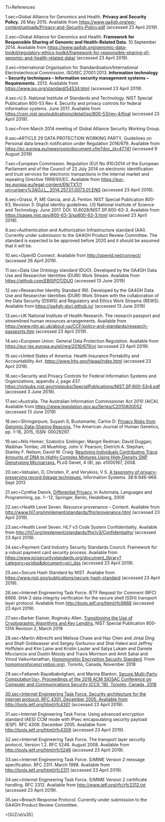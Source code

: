 Ti=References 

1.sec=Global Alliance for Genomics and Health. <b>Privacy and Security Policy.</b> 26 May 2015. Available from <a href="https://www.ga4gh.org/wp-content/uploads/Privacy-and-Security-Policy.pdf">https://www.ga4gh.org/wp-content/uploads/Privacy-and-Security-Policy.pdf</a> (accessed 23 April 2019). 

2.sec=Global Alliance for Genomics and Health. <b>Framework for Responsible Sharing of Genomic and Health-Related Data</b>. 10 September 2014. Available from <a href="https://www.ga4gh.org/genomic-data-toolkit/regulatory-ethics-toolkit/framework-for-responsible-sharing-of-genomic-and-health-related-data/">https://www.ga4gh.org/genomic-data-toolkit/regulatory-ethics-toolkit/framework-for-responsible-sharing-of-genomic-and-health-related-data/</a> (accessed 23 April 2019). 

3.sec=International Organisation for Standardisation/International Electrotechnical Commission. ISO/IEC 27001:2013. <b>Information technology – Security techniques – Information security management systems – Requirements.</b> 2013. Available from <a href="https://www.iso.org/standard/54534.html">https://www.iso.org/standard/54534.html</a> (accessed 23 April 2019). 

4.sec=U.S. National Institute of Standards and Technology. NIST Special Publication 800-53 Rev 4. Security and privacy controls for federal information systems. June 2017. Available from <a href="https://csrc.nist.gov/publications/detail/sp/800-53/rev-4/final">https://csrc.nist.gov/publications/detail/sp/800-53/rev-4/final</a> (accessed 23 April 2019). 

5.sec=From March 2014 meeting of Global Alliance Security Working Group. 

6.sec=ARTICLE 29 DATA PROTECTION WORKING PARTY, Guidelines on Personal data breach notification under Regulation 2016/679. Available from <a href="https://ec.europa.eu/newsroom/document.cfm?doc_id=47741">https://ec.europa.eu/newsroom/document.cfm?doc_id=47741</a> (accessed 9 August 2019) 

7.sec=European Commission. Regulation (EU) No 910/2014 of the European Parliament and of the Council of 23 July 2014 on electronic identification and trust services for electronic transactions in the internal market and repealing Directive 1999/93/EC. Available from <a href="https://eur-lex.europa.eu/legal-content/EN/TXT/?uri=uriserv%3AOJ.L_.2014.257.01.0073.01.ENG">https://eur-lex.europa.eu/legal-content/EN/TXT/?uri=uriserv%3AOJ.L_.2014.257.01.0073.01.ENG</a> (accessed 23 April 2019). 

8.sec=Grassi, P, ME Garcia, and JL Fenton. NIST Special Publication 800-63, Revision 3: Digital identity guidelines. US National Institute of Science and Technology. June 2017. DOI: 10.6028/NIST.SP.800-63-3. Available from <a href="https://pages.nist.gov/800-63-3/sp800-63-3.html">https://pages.nist.gov/800-63-3/sp800-63-3.html</a> (accessed 23 April 2019). 

9.sec=Authentication and Authorization Infrastructure standard (AAI). Currently under submission to the GA4GH Product Review Committee. The standard is expected to be approved before 2020 and it should be assumed that it will be. 

10.sec=OpenID Connect. Available from <a href="http://openid.net/connect/">http://openid.net/connect/</a> (accessed 26 April 2019). 

11.sec=Data Use Ontology standard (DUO). Developed by the GA4GH Data Use and Researcher Identities (DURI) Work Stream. Available from <a href="https://github.com/EBISPOT/DUO">https://github.com/EBISPOT/DUO</a> (accessed 13 June 2019) 

12.sec=Researcher Identity Standard (RI). Developed by the GA4GH Data Use and Researcher Identities (DURI) Work Stream with the collaboration of the Data Security (DSWS) and Regulatory and Ethics Work Streams (REWS). Available from <a href="https://ga4gh-duri.github.io/">https://ga4gh-duri.github.io/</a> (accessed 13 June 2019) 

13.sec=UK National Institute of Health Research. The research passport and streamlined human resources arrangements. Available from <a href="https://www.nihr.ac.uk/about-us/CCF/policy-and-standards/research-passports.htm">https://www.nihr.ac.uk/about-us/CCF/policy-and-standards/research-passports.htm</a> (accessed 23 April 2019). 

14.sec=European Union. General Data Protection Regulation. Available from <a href="https://eur-lex.europa.eu/eli/reg/2016/679/oj">https://eur-lex.europa.eu/eli/reg/2016/679/oj</a> (accessed 23 April 2019). 

15.sec=United States of America. Health Insurance Portability and Accountability Act. <a href="https://www.hhs.gov/hipaa/index.html">https://www.hhs.gov/hipaa/index.html</a> (accessed 23 April 2019). 

16.sec=Security and Privacy Controls for Federal Information Systems and Organizations, appendix J, page 437. <a href="https://nvlpubs.nist.gov/nistpubs/SpecialPublications/NIST.SP.800-53r4.pdf">https://nvlpubs.nist.gov/nistpubs/SpecialPublications/NIST.SP.800-53r4.pdf</a> (accessed 3 June 2019). 

17.sec=Australia. The Australian Information Commissioner Act 2010 (AICA). Available from <a href="https://www.legislation.gov.au/Series/C2010A00052">https://www.legislation.gov.au/Series/C2010A00052</a> (accessed 13 June 2019) 

18.sec=Shringarpure, Suyash S; Bustamante, Carlos D: <a href="https://www.ncbi.nlm.nih.gov/pubmed/26522470">Privacy Risks from Genomic Data-Sharing Beacons.</a> The American Journal of Human Genetics, pp. 1–16, 2015, ISSN: 00029297. 

19.sec=Nils Homer; Szabolcs Szelinger; Margot Redman; David Duggan; Waibhav Tembe; Jill Muehling; John V. Pearson; Dietrich A. Stephan; Stanley F. Nelson; David W. Craig: <a href="https://www.ncbi.nlm.nih.gov/pubmed/18769715">Resolving Individuals Contributing Trace Amounts of DNA to Highly Complex Mixtures Using High-Density SNP Genotyping Microarrays.</a> PLoS Genet, 4 (8), pp. e1000167, 2008. 

20.sec=Vatsalan, D, Christen, P, and Verykios, V S. <a href="https://doi.org/10.1016/j.is.2012.11.005">A taxonomy of privacy-preserving record linkage techniques.</a> Information Systems. 38:6:946-969. Sept 2013 

21.sec=Cynthia Dwork, <a href="https://www.utdallas.edu/~muratk/courses/privacy08f_files/differential-privacy.pdf">Differential Privacy</a>, in Automata, Languages and Programming, pp. 1--12, Springer, Berlin, Heidelberg, 2006 

22.sec=Health Level Seven. Resource provenance – Content. Available from <a href="http://www.hl7.org/implement/standards/fhir/provenance.html">http://www.hl7.org/implement/standards/fhir/provenance.html</a> (accessed 23 April 2019). 

23.sec=Health Level Seven. HL7 v3 Code System Confidentiality. Available from <a href="http://hl7.org/implement/standards/fhir/v3/Confidentiality/">http://hl7.org/implement/standards/fhir/v3/Confidentiality/</a> (accessed 23 April 2019). 

24.sec=Payment Card Industry Security Standards Council. Framework for a robust payment card security process. Available from <a href="https://www.pcisecuritystandards.org/document_library?category=pcidss&document=pci_dss">https://www.pcisecuritystandards.org/document_library?category=pcidss&document=pci_dss</a> (accessed 23 April 2019). 

25.sec=Secure Hash Standard by NIST. Availabe from <a href="https://www.nist.gov/publications/secure-hash-standard">https://www.nist.gov/publications/secure-hash-standard</a> (accessed 23 April 2019). 

26.sec=Internet Engineering Task Force. IETF Request for Comment (RFC) 6668. SHA-2 data integrity verification for the secure shell (SSH) transport layer protocol. Available from <a href="http://tools.ietf.org/html/rfc6668">http://tools.ietf.org/html/rfc6668</a> (accessed 23 April 2019). 

27.sec=Barker Elainer, Roginsky Allen. <a href="https://nvlpubs.nist.gov/nistpubs/SpecialPublications/NIST.SP.800-131Ar2.pdf">Transitioning the Use of Cryptographic Algorithms and Key Lengths.</a> NIST Special Publication 800-131A Revision 2, March 2019 

28.sec=Martin Albrecht and Melissa Chase and Hao Chen and Jintai Ding and Shafi Goldwasser and Sergey Gorbunov and Shai Halevi and Jeffrey Hoffstein and Kim Laine and Kristin Lauter and Satya Lokam and Daniele Micciancio and Dustin Moody and Travis Morrison and Amit Sahai and Vinod Vaikuntanathan, <a href="http://homomorphicencryption.org/wp-content/uploads/2018/11/HomomorphicEncryptionStandardv1.1.pdf">Homomorphic Encryption Security Standard</a>. From <a href="http://homomorphicencryption.org/">homomorphicencryption.org</a>), Toronto, Canada, November 2018 

29.sec=Fattaneh Bayatbabolghani, and Marina Blanton, <a href="http://delivery.acm.org/10.1145/3270000/3264419/p2157-bayatbabolghani.pdf?ip=128.179.151.184&id=3264419&acc=ACTIVE%20SERVICE&key=FC66C24E42F07228%2E7E17DDD1CCA0F75B%2E4D4702B0C3E38B35%2E4D4702B0C3E38B35&__acm__=1560330720_78f5ea35d83ebbbc882da4646172a7d7">Secure Multi-Party Computation]/a>, Proceedings of the 2018 ACM SIGSAC Conference on Computer and Communications Security (CCS '18), Toronto, Canada, 2018 

30.sec=Internet Engineering Task Force. Security architecture for the internet protocol. RFC 4301. December 2005. Available from <a href="http://tools.ietf.org/html/rfc4301">http://tools.ietf.org/html/rfc4301</a> (accessed 23 April 2019). 

31.sec=Internet Engineering Task Force. Using advanced encryption standard (AES) CCM mode with IPsec encapsulating security payload (ESP). RFC 4309. December 2005. Available from <a href="http://tools.ietf.org/html/rfc4309">http://tools.ietf.org/html/rfc4309</a> (accessed 23 April 2019). 

32.sec=Internet Engineering Task Force. The transport layer security protocol, Version 1.2. RFC 5246. August 2008. Available from <a href="http://tools.ietf.org/html/rfc5246">http://tools.ietf.org/html/rfc5246</a> (accessed 23 April 2019). 

33.sec=Internet Engineering Task Force. S/MIME Version 2 message specification. RFC 2311. March 1998. Available from <a href="http://tools.ietf.org/html/rfc2311">http://tools.ietf.org/html/rfc2311</a> (accessed 23 April 2019). 

34.sec=Internet Engineering Task Force. S/MIME Version 2 certificate handling. RFC 2312. Available from <a href="http://www.ietf.org/rfc/rfc2312.txt">http://www.ietf.org/rfc/rfc2312.txt</a> (accessed 23 April 2019). 

35.sec=Breach Response Protocol. Currently under submission to the GA4GH Product Review Committee.

=[G/Z/ol/s35]